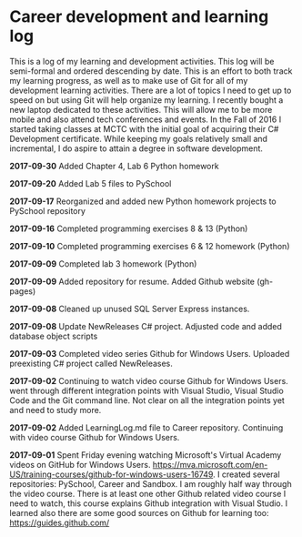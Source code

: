 # Career development and learning log

This is a log of my learning and development activities. This log will be semi-formal and ordered descending by date. This is an effort to both track my learning progress, as well as to make use of Git for all of my development learning activities. There are a lot of topics I need to get up to speed on but using Git will help organize my learning. I recently bought a new laptop dedicated to these activities. This will allow me to be more mobile and also attend tech conferences and events. In the Fall of 2016 I started taking classes at MCTC with the initial goal of acquiring their C# Development certificate. While keeping my goals relatively small and incremental, I do aspire to attain a degree in software development.

**2017-09-30** Added Chapter 4, Lab 6 Python homework

**2017-09-20** Added Lab 5 files to PySchool

**2017-09-17** Reorganized and added new Python homework projects to PySchool repository

**2017-09-16** Completed programming exercises 8 & 13 (Python)

**2017-09-10** Completed programming exercises 6 & 12 homework (Python)

**2017-09-09** Completed lab 3 homework (Python)

**2017-09-09** Added repository for resume. Added Github website (gh-pages)

**2017-09-08** Cleaned up unused SQL Server Express instances.

**2017-09-08** Update NewReleases C# project. Adjusted code and added database object scripts

**2017-09-03** Completed video series Github for Windows Users. Uploaded preexisting C# project called NewReleases.

**2017-09-02** Continuing to watch video course Github for Windows Users. went through different integration points with Visual Studio, Visual Studio Code and the Git command line. Not clear on all the integration points yet and need to study more.

**2017-09-02** Added LearningLog.md file to Career repository. Continuing with video course Github for Windows Users.

**2017-09-01** Spent Friday evening watching Microsoft's Virtual Academy videos on GitHub for Windows Users. https://mva.microsoft.com/en-US/training-courses/github-for-windows-users-16749. I created several repositories: PySchool, Career and Sandbox. I am roughly half way through the video course. There is at least one other Github related video course I need to watch, this course explains Github integration with Visual Studio. I learned also there are some good sources on Github for learning too: https://guides.github.com/
